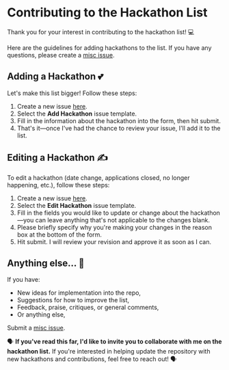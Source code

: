 # Contributing to the Hackathon List

Thank you for your interest in contributing to the hackathon list! 💻

Here are the guidelines for adding hackathons to the list. If you have any questions, please create a [misc issue](https://github.com/amahjoor/Hackathons/issues/new/choose).

## Adding a Hackathon 💕

Let's make this list bigger! Follow these steps:

1. Create a new issue [here](https://github.com/amahjoor/Hackathons/issues/new/choose).
2. Select the **Add Hackathon** issue template.
3. Fill in the information about the hackathon into the form, then hit submit.
4. That's it—once I've had the chance to review your issue, I'll add it to the list.

## Editing a Hackathon ✍️

To edit a hackathon (date change, applications closed, no longer happening, etc.), follow these steps:

1. Create a new issue [here](https://github.com/amahjoor/Hackathons/issues/new/choose).
2. Select the **Edit Hackathon** issue template.
3. Fill in the fields you would like to update or change about the hackathon—you can leave anything that's not applicable to the changes blank.
4. Please briefly specify why you're making your changes in the reason box at the bottom of the form.
5. Hit submit. I will review your revision and approve it as soon as I can.

## Anything else... 👀

If you have:

- New ideas for implementation into the repo,
- Suggestions for how to improve the list,
- Feedback, praise, critiques, or general comments,
- Or anything else,

Submit a [misc issue](https://github.com/amahjoor/Hackathons/issues/new/choose).

🗣️ **If you've read this far, I'd like to invite you to collaborate with me on the hackathon list.** If you're interested in helping update the repository with new hackathons and contributions, feel free to reach out! 🗣️
